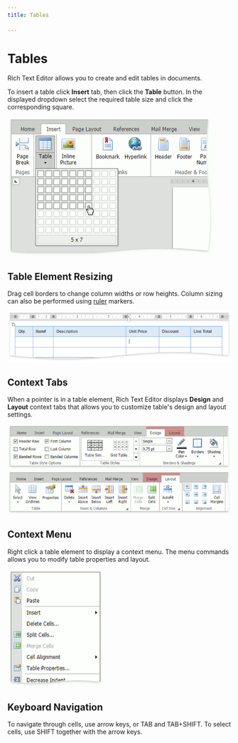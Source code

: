 ```yaml
---
title: Tables

---
```

# Tables
 Rich Text Editor allows you to create and edit tables in documents. 

To insert a table click **Insert** tab, then click the **Table** button. In the displayed dropdown select the required table size and click the corresponding square.

![RichTextEditor-Tables-InsertTable](../../images/rich-text-editor-tables-insert-table.png)

## Table Element Resizing
Drag cell borders to change column widths or row heights. Column sizing can also be performed using [ruler](viewing-and-navigating/show-horizontal-ruler.md) markers. 

![RichTextEditor-Tables-Resizing](../../images/rich-text-editor-tables-resizing.png)

## Context Tabs
When a pointer is in a table element, Rich Text Editor displays **Design** and **Layout** context tabs that allows you to customize table's design and layout settings.

![RichTextEditor-Tables-DesignTab](../../images/rich-text-editor-tables-design-tab.png)
![RichTextEditor-Tables-LayoutTab](../../images/rich-text-editor-tables-layout-tab.png)


## Context Menu
Right click a table element to display a context menu. The menu commands allows you to modify table properties and layout.

![RichTextEditor-Tables-ContextMenu](../../images/rich-text-editor-tables-context-menu.png)

## Keyboard Navigation
To navigate through cells, use arrow keys, or TAB and TAB+SHIFT. To select cells, use SHIFT together with the arrow keys.







 


